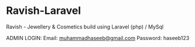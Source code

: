 # Ravish-Laravel
Ravish - Jewellery &amp; Cosmetics build using Laravel (php) / MySql


ADMIN LOGIN:
Email: muhammadhaseeb@gmail.com
Password: haseeb123
